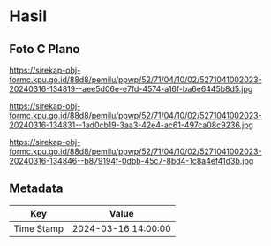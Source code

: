 # Hasil

## Foto C Plano

https://sirekap-obj-formc.kpu.go.id/88d8/pemilu/ppwp/52/71/04/10/02/5271041002023-20240316-134819--aee5d06e-e7fd-4574-a16f-ba6e6445b8d5.jpg

https://sirekap-obj-formc.kpu.go.id/88d8/pemilu/ppwp/52/71/04/10/02/5271041002023-20240316-134831--1ad0cb19-3aa3-42e4-ac61-497ca08c9236.jpg

https://sirekap-obj-formc.kpu.go.id/88d8/pemilu/ppwp/52/71/04/10/02/5271041002023-20240316-134846--b879194f-0dbb-45c7-8bd4-1c8a4ef41d3b.jpg


## Metadata

| Key        | Value               |
| ---------- | ------------------- |
| Time Stamp | 2024-03-16 14:00:00 |



